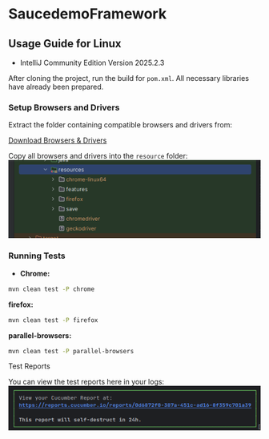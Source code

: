 # SaucedemoFramework

## Usage Guide for Linux

* IntelliJ Community Edition Version 2025.2.3

After cloning the project, run the build for `pom.xml`. All necessary libraries have already been prepared.

### Setup Browsers and Drivers

Extract the folder containing compatible browsers and drivers from:

[Download Browsers & Drivers](https://drive.google.com/file/d/1fqJZh4_g90N0JZ9IfM428QOJ5wqxCiip/view?usp=sharing)

Copy all browsers and drivers into the `resource` folder:
![Alt text](img/browser.png)

### Running Tests

- **Chrome:**
```bash
mvn clean test -P chrome
```
 **firefox:**  
```bash
mvn clean test -P firefox
```
 **parallel-browsers:**  
```bash
mvn clean test -P parallel-browsers
```
Test Reports

You can view the test reports here in your logs:
![Alt text](img/report.png)